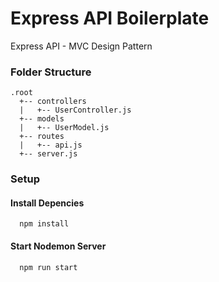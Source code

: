 # Express API Boilerplate
Express API - MVC Design Pattern

### Folder Structure
```
.root
  +-- controllers
  |   +-- UserController.js
  +-- models
  |   +-- UserModel.js
  +-- routes
  |   +-- api.js
  +-- server.js
```

### Setup

#### Install Depencies
```
  npm install
```

#### Start Nodemon Server
```
  npm run start
```
